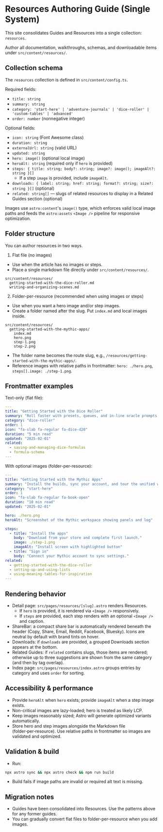 # Resources Authoring Guide (Single System)

This site consolidates Guides and Resources into a single collection: `resources`.

Author all documentation, walkthroughs, schemas, and downloadable items under `src/content/resources/`.

## Collection schema

The `resources` collection is defined in `src/content/config.ts`.

Required fields:

- `title: string`
- `summary: string`
- `category: 'start-here' | 'adventure-journals' | 'dice-roller' | 'custom-tables' | 'advanced'`
- `order: number` (nonnegative integer)

Optional fields:

- `icon: string` (Font Awesome class)
- `duration: string`
- `externalUrl: string` (valid URL)
- `updated: string`
- `hero: image()` (optional local image)
- `heroAlt: string` (required only if `hero` is provided)
- `steps: { title: string; body?: string; image?: image(); imageAlt?: string }[]`
  - If a step `image` is provided, include `imageAlt`.
 - `downloads: { label: string; href: string; format?: string; size?: string }[]` (optional)
 - `related: string[]` — slugs of related resources to display in a Related Guides section (optional)

Images use `astro:content`'s `image()` type, which enforces valid local image paths and feeds the `astro:assets` `<Image />` pipeline for responsive optimization.

## Folder structure

You can author resources in two ways.

1) Flat file (no images)

- Use when the article has no images or steps.
- Place a single markdown file directly under `src/content/resources/`.

```text
src/content/resources/
  getting-started-with-the-dice-roller.md
  writing-and-organizing-scenes.md
```

2) Folder-per-resource (recommended when using images or steps)

- Use when you want a hero image and/or step images.
- Create a folder named after the slug. Put `index.md` and local images inside.

```text
src/content/resources/
  getting-started-with-the-mythic-apps/
    index.md
    hero.png
    step-1.png
    step-2.png
```

- The folder name becomes the route slug, e.g., `/resources/getting-started-with-the-mythic-apps/`.
- Reference images with relative paths in frontmatter: `hero: ./hero.png`, `steps[].image: ./step-1.png`.

## Frontmatter examples

Text-only (flat file):

```yaml
---
title: "Getting Started with the Dice Roller"
summary: "Roll faster with presets, queues, and in-line oracle prompts."
category: "dice-roller"
order: 1
icon: "fa-slab fa-regular fa-dice-d20"
duration: "5 min read"
updated: "2025-02-01"
related:
  - saving-and-managing-dice-formulas
  - formula-schema
---
```

With optional images (folder-per-resource):

```yaml
---
title: "Getting Started with the Mythic Apps"
summary: "Install the builds, sync your account, and tour the unified workspace."
category: "start-here"
order: 1
icon: "fa-slab fa-regular fa-book-open"
duration: "10 min read"
updated: "2025-02-01"

hero: ./hero.png
heroAlt: "Screenshot of the Mythic workspace showing panels and log"

steps:
  - title: "Install the apps"
    body: "Download from your store and complete first launch."
    image: ./step-1.png
    imageAlt: "Install screen with highlighted button"
  - title: "Sign in"
    body: "Connect your Mythic account to sync settings."
related:
  - getting-started-with-the-dice-roller
  - setting-up-and-using-lists
  - using-meaning-tables-for-inspiration
---
```

## Rendering behavior

- Detail page: `src/pages/resources/[slug].astro` renders Resources.
  - If `hero` is provided, it is rendered via `<Image />` responsively.
  - If `steps` are provided, each step renders with an optional `<Image />` and caption.
- ShareBar: a compact share bar is automatically rendered beneath the header (Copy, Share, Email, Reddit, Facebook, Bluesky). Icons are neutral by default with brand tints on hover.
- Downloads: if `downloads` are provided, a grouped Downloads section appears at the bottom.
- Related Guides: if `related` contains slugs, those items are rendered; otherwise up to three suggestions are shown from the same category (and then by tag overlap).
- Index page: `src/pages/resources/index.astro` groups entries by category and uses `order` for sorting.

## Accessibility & performance

- Provide `heroAlt` when `hero` exists; provide `imageAlt` when a step image exists.
- Non-critical images are lazy-loaded; hero is treated as likely LCP.
- Keep images reasonably sized; Astro will generate optimized variants automatically.
- Store hero and step images alongside the Markdown file (folder‑per‑resource). Use relative paths in frontmatter so images are validated and optimized.

## Validation & build

- Run:

```bash
npx astro sync && npx astro check && npm run build
```

- Build fails if image paths are invalid or required alt text is missing.

## Migration notes

- Guides have been consolidated into Resources. Use the patterns above for any former guides.
- You can gradually convert flat files to folder-per-resource when you add images.
